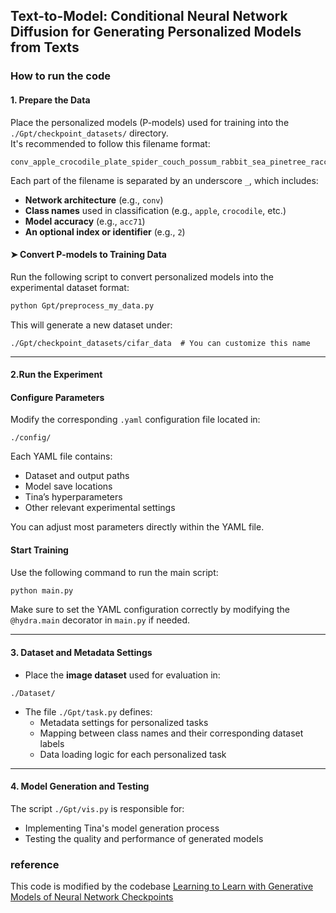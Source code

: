 ## Text-to-Model: Conditional Neural Network Diffusion for Generating Personalized Models from Texts

### How to run the code


#### 1. Prepare the Data

Place the personalized models (P-models) used for training into the `./Gpt/checkpoint_datasets/` directory.  
It's recommended to follow this filename format:

```
conv_apple_crocodile_plate_spider_couch_possum_rabbit_sea_pinetree_raccoon_acc71_2.pth
```

Each part of the filename is separated by an underscore `_`, which includes:
- **Network architecture** (e.g., `conv`)
- **Class names** used in classification (e.g., `apple`, `crocodile`, etc.)
- **Model accuracy** (e.g., `acc71`)
- **An optional index or identifier** (e.g., `2`)

#### ➤ Convert P-models to Training Data

Run the following script to convert personalized models into the experimental dataset format:

```bash
python Gpt/preprocess_my_data.py
```

This will generate a new dataset under:

```
./Gpt/checkpoint_datasets/cifar_data  # You can customize this name
```

---

#### 2.Run the Experiment

####  Configure Parameters

Modify the corresponding `.yaml` configuration file located in:

```
./config/
```

Each YAML file contains:
- Dataset and output paths
- Model save locations
- Tina’s hyperparameters
- Other relevant experimental settings

You can adjust most parameters directly within the YAML file.

####  Start Training

Use the following command to run the main script:

```bash
python main.py
```

Make sure to set the YAML configuration correctly by modifying the `@hydra.main` decorator in `main.py` if needed.

---

#### 3. Dataset and Metadata Settings

- Place the **image dataset** used for evaluation in:

```
./Dataset/
```

- The file `./Gpt/task.py` defines:
  - Metadata settings for personalized tasks
  - Mapping between class names and their corresponding dataset labels
  - Data loading logic for each personalized task

---

#### 4. Model Generation and Testing

The script `./Gpt/vis.py` is responsible for:
- Implementing Tina's model generation process
- Testing the quality and performance of generated models



### reference
This code is modified by the codebase [Learning to Learn with Generative Models of Neural Network Checkpoints](https://github.com/wpeebles/G.pt)

